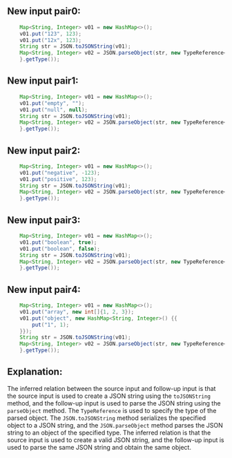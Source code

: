 ## New input pair0:
```java
    Map<String, Integer> v01 = new HashMap<>();
    v01.put("123", 123);
    v01.put("12x", 123);
    String str = JSON.toJSONString(v01);
    Map<String, Integer> v02 = JSON.parseObject(str, new TypeReference<Map<String, Integer>>() {
    }.getType());
```

## New input pair1:
```java
    Map<String, Integer> v01 = new HashMap<>();
    v01.put("empty", "");
    v01.put("null", null);
    String str = JSON.toJSONString(v01);
    Map<String, Integer> v02 = JSON.parseObject(str, new TypeReference<Map<String, Integer>>() {
    }.getType());
```

## New input pair2:
```java
    Map<String, Integer> v01 = new HashMap<>();
    v01.put("negative", -123);
    v01.put("positive", 123);
    String str = JSON.toJSONString(v01);
    Map<String, Integer> v02 = JSON.parseObject(str, new TypeReference<Map<String, Integer>>() {
    }.getType());
```

## New input pair3:
```java
    Map<String, Integer> v01 = new HashMap<>();
    v01.put("boolean", true);
    v01.put("boolean", false);
    String str = JSON.toJSONString(v01);
    Map<String, Integer> v02 = JSON.parseObject(str, new TypeReference<Map<String, Integer>>() {
    }.getType());
```

## New input pair4:
```java
    Map<String, Integer> v01 = new HashMap<>();
    v01.put("array", new int[]{1, 2, 3});
    v01.put("object", new HashMap<String, Integer>() {{
        put("1", 1);
    }});
    String str = JSON.toJSONString(v01);
    Map<String, Integer> v02 = JSON.parseObject(str, new TypeReference<Map<String, Integer>>() {
    }.getType());
```

## Explanation:
The inferred relation between the source input and follow-up input is that the source input is used to create a JSON string using the `toJSONString` method, and the follow-up input is used to parse the JSON string using the `parseObject` method. The `TypeReference` is used to specify the type of the parsed object. The `JSON.toJSONString` method serializes the specified object to a JSON string, and the `JSON.parseObject` method parses the JSON string to an object of the specified type. The inferred relation is that the source input is used to create a valid JSON string, and the follow-up input is used to parse the same JSON string and obtain the same object.
